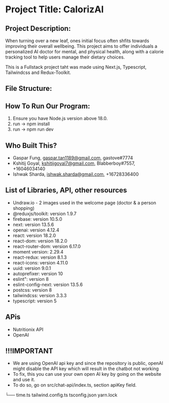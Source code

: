 # **Project Title: CalorizAI**

## **Project Description:**

When turning over a new leaf, ones initial focus often shfits towards improving their overall wellbeing.
This project aims to offer individuals a personalized AI doctor for mental, and physical health, along with a calorie tracking tool to help users manage their dietary choices.

This is a Fullstack project taht was made using Next.js, Typescript, Tailwindcss and Redux-Toolkit.

## **File Structure:**

## **How To Run Our Program:**

1. Ensure you have Node.js version above 18.0.
2. run -> npm install
3. run -> npm run dev

## **Who Built This?**

- Gaspar Fung, gaspar.tan1189@gmail.com, gastove#7774
- Kshitij Goyal, kshitijgoyal7@gmail.com, Blabberboy#7557, +16046034140
- Ishwak Sharda, ishwak.sharda@gmail.com, +16728336400

## **List of Libraries, API, other resources**

- Undraw.io - 2 images used in the welcome page (doctor & a person shopping)
- @reduxjs/toolkit: version 1.9.7
- firebase: version 10.5.0
- next: version 13.5.6
- openai: version 4.12.4
- react: version 18.2.0
- react-dom: version 18.2.0
- react-router-dom: version 6.17.0
- moment version: 2.29.4
- react-redux: version 8.1.3
- react-icons: version 4.11.0
- uuid: version 9.0.1
- autoprefixer: version 10
- eslint": version 8
- eslint-config-next: version 13.5.6
- postcss: version 8
- tailwindcss: version 3.3.3
- typescript: version 5

## APis

- Nutritionix API
- OpenAI

## !!!IMPORTANT

- We are using OpenAI api key and since the repository is public, openAI might disable the API key which will result in the chatbot not working
- To fix, this you can use your own open AI key by going on the website and use it.
- To do so, go on src/chat-api/index.ts, section apiKey field.


└── time.ts
tailwind.config.ts
tsconfig.json
yarn.lock
